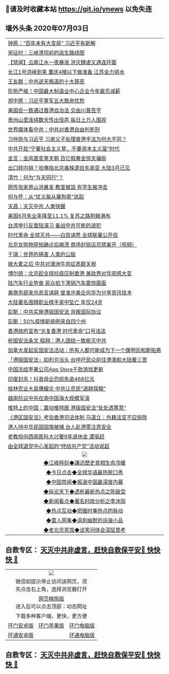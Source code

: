 ## 📩请及时收藏本站 https://git.io/ynews 以免失连</a>

## 墙外头条 2020年07月03日</a>

 <table>
<tr><td colspan="2" align="left"><a href="https://qeb.xfthy.casa/?name=c1193172&key=xcyufvbtjvhwwrpc&from=gy2">钟原：“百年未有大变局” 习近平有新解</a></td></tr>
<tr><td colspan="2" align="left"><a href="https://qeb.xfthy.casa/?name=c1191687&key=xcyufvbtjvhwwrpc&from=gy2">宋征时：三峡溃坝前的逃生路线图</a></td></tr>
<tr><td colspan="2" align="left"><a href="https://qeb.xfthy.casa/?name=c1193219&key=xcyufvbtjvhwwrpc&from=gy2">【禁闻】云南江水一夜暴涨 洪灾肆虐又遇连环震</a></td></tr>
<tr><td colspan="2" align="left"><a href="https://qeb.xfthy.casa/?name=c1193220&key=xcyufvbtjvhwwrpc&from=gy2">长江1号洪峰到来 重庆4楼以下做准备 江苏全力排水</a></td></tr>
<tr><td colspan="2" align="left"><a href="https://qeb.xfthy.casa/?name=c1193173&key=xcyufvbtjvhwwrpc&from=gy2">王友群：中共逆天叛道的十大罪恶</a></td></tr>
<tr><td colspan="2" align="left"><a href="https://qeb.xfthy.casa/?name=c1193177&key=xcyufvbtjvhwwrpc&from=gy2">形势严峻！中国最大制造业中心企业今年裁员减薪</a></td></tr>
<tr><td colspan="2" align="left"><a href="https://qeb.xfthy.casa/?name=c1193222&key=xcyufvbtjvhwwrpc&from=gy2">郑中原：习近平掌军五大致命忧愁</a></td></tr>
<tr><td colspan="2" align="left"><a href="https://qeb.xfthy.casa/?name=c1193184&key=xcyufvbtjvhwwrpc&from=gy2">美国会一致通过香港自治法 交由川普签字</a></td></tr>
<tr><td colspan="2" align="left"><a href="https://qeb.xfthy.casa/?name=c1193218&key=xcyufvbtjvhwwrpc&from=gy2">贵州山里连续数天传出怪声 每日上万人围观</a></td></tr>
<tr><td colspan="2" align="left"><a href="https://qeb.xfthy.casa/?name=c1193214&key=xcyufvbtjvhwwrpc&from=gy2">世界媒体看中共：中共对香港自由判死刑</a></td></tr>
<tr><td colspan="2" align="left"><a href="https://qeb.xfthy.casa/?name=c1193199&key=xcyufvbtjvhwwrpc&from=gy2">习仲勋与习近平 习家父子处理香港手法为何大不同？</a></td></tr>
<tr><td colspan="2" align="left"><a href="https://qeb.xfthy.casa/?name=c1193205&key=xcyufvbtjvhwwrpc&from=gy2">中共开启“宁要社会主义草，不要资本主义苗”时代</a></td></tr>
<tr><td colspan="2" align="left"><a href="https://qeb.xfthy.casa/?name=c1193194&key=xcyufvbtjvhwwrpc&from=gy2">金言：金凤凰变黑天鹅 百亿假黄金惊天骗局</a></td></tr>
<tr><td colspan="2" align="left"><a href="https://qeb.xfthy.casa/?name=c1193221&key=xcyufvbtjvhwwrpc&from=gy2">出口转内销？哈佛指北京毒株源自东南亚 大陆3月已见</a></td></tr>
<tr><td colspan="2" align="left"><a href="https://qeb.xfthy.casa/?name=c1193188&key=xcyufvbtjvhwwrpc&from=gy2">清竹：何为“与天同行”？</a></td></tr>
<tr><td colspan="2" align="left"><a href="https://qeb.xfthy.casa/?name=c1193207&key=xcyufvbtjvhwwrpc&from=gy2">网传张家界山洪暴发 教室被毁 有学生被冲走</a></td></tr>
<tr><td colspan="2" align="left"><a href="https://qeb.xfthy.casa/?name=c1193197&key=xcyufvbtjvhwwrpc&from=gy2">何与怀：从“仗义每从屠狗辈”说起</a></td></tr>
<tr><td colspan="2" align="left"><a href="https://qeb.xfthy.casa/?name=c1193196&key=xcyufvbtjvhwwrpc&from=gy2">天昌：天灭中共 人类快醒</a></td></tr>
<tr><td colspan="2" align="left"><a href="https://qeb.xfthy.casa/?name=c1193189&key=xcyufvbtjvhwwrpc&from=gy2">美国6月失业率降至11.1% 复苏之路荆棘满布</a></td></tr>
<tr><td colspan="2" align="left"><a href="https://qeb.xfthy.casa/?name=c1193213&key=xcyufvbtjvhwwrpc&from=gy2">台湾举行反登陆演习 备战中共可能的进犯</a></td></tr>
<tr><td colspan="2" align="left"><a href="https://qeb.xfthy.casa/?name=c1193223&key=xcyufvbtjvhwwrpc&from=gy2">时代革命 全球灭共——白宫请愿 全球联署公开信</a></td></tr>
<tr><td colspan="2" align="left"><a href="https://qeb.xfthy.casa/?name=c1193186&key=xcyufvbtjvhwwrpc&from=gy2">北京女购物获知确诊后崩溃 商场封锁店员禁离开（视频）</a></td></tr>
<tr><td colspan="2" align="left"><a href="https://qeb.xfthy.casa/?name=c1193195&key=xcyufvbtjvhwwrpc&from=gy2">千瑞：世界的祸害 人类的公敌</a></td></tr>
<tr><td colspan="2" align="left"><a href="https://qeb.xfthy.casa/?name=c1193190&key=xcyufvbtjvhwwrpc&from=gy2">继大麦之后 中共对澳洲牛肉征高额关税</a></td></tr>
<tr><td colspan="2" align="left"><a href="https://qeb.xfthy.casa/?name=c1193201&key=xcyufvbtjvhwwrpc&from=gy2">博尔顿：北京趁全球抗疫压制香港 美政界对华观感大变</a></td></tr>
<tr><td colspan="2" align="left"><a href="https://qeb.xfthy.casa/?name=c1193216&key=xcyufvbtjvhwwrpc&from=gy2">陆汽车行业势衰 民众拍下滞销汽车震惊画面</a></td></tr>
<tr><td colspan="2" align="left"><a href="https://qeb.xfthy.casa/?name=c1193200&key=xcyufvbtjvhwwrpc&from=gy2">美商务部亲共高官请辞 曾准许美企向华为分享资讯技术</a></td></tr>
<tr><td colspan="2" align="left"><a href="https://qeb.xfthy.casa/?name=c1193192&key=xcyufvbtjvhwwrpc&from=gy2">大陆著名围棋职业棋手家中坠亡 年仅24岁</a></td></tr>
<tr><td colspan="2" align="left"><a href="https://qeb.xfthy.casa/?name=c1193171&key=xcyufvbtjvhwwrpc&from=gy2">彭斯：中共实施港版国安法 背叛国际协议</a></td></tr>
<tr><td colspan="2" align="left"><a href="https://qeb.xfthy.casa/?name=c1193209&key=xcyufvbtjvhwwrpc&from=gy2">彭斯：50%疫情新病例来自四个州</a></td></tr>
<tr><td colspan="2" align="left"><a href="https://qeb.xfthy.casa/?name=c1193225&key=xcyufvbtjvhwwrpc&from=gy2">香港政府宣布“光复香港 时代革命”口号违法</a></td></tr>
<tr><td colspan="2" align="left"><a href="https://qeb.xfthy.casa/?name=c1193206&key=xcyufvbtjvhwwrpc&from=gy2">析国安法条文 程翔：港人团结一致能灭中共</a></td></tr>
<tr><td colspan="2" align="left"><a href="https://qeb.xfthy.casa/?name=c1193228&key=xcyufvbtjvhwwrpc&from=gy2">加拿大发起反国安法活动：所有人都可能成为下一个康明凯和斯帕弗</a></td></tr>
<tr><td colspan="2" align="left"><a href="https://qeb.xfthy.casa/?name=c1193230&key=xcyufvbtjvhwwrpc&from=gy2">「港版国安法」如利刃当头 台呼吁民众前往港澳和大陆要三思</a></td></tr>
<tr><td colspan="2" align="left"><a href="https://qeb.xfthy.casa/?name=c1193179&key=xcyufvbtjvhwwrpc&from=gy2">中国冻结苹果公司App Store千款游戏更新</a></td></tr>
<tr><td colspan="2" align="left"><a href="https://qeb.xfthy.casa/?name=c1193178&key=xcyufvbtjvhwwrpc&from=gy2">印度封杀！抖音母企恐损失逾468亿元</a></td></tr>
<tr><td colspan="2" align="left"><a href="https://qeb.xfthy.casa/?name=c1193202&key=xcyufvbtjvhwwrpc&from=gy2">桂林农业大县爆蝗灾 中共让农民“退耕保粮”</a></td></tr>
<tr><td colspan="2" align="left"><a href="https://qeb.xfthy.casa/?name=c1193226&key=xcyufvbtjvhwwrpc&from=gy2">越南抗议中共在南中国海大规模军演</a></td></tr>
<tr><td colspan="2" align="left"><a href="https://qeb.xfthy.casa/?name=c1193212&key=xcyufvbtjvhwwrpc&from=gy2">推特上的中国：震动推特圈 港版国安法“处处透寒意”</a></td></tr>
<tr><td colspan="2" align="left"><a href="https://qeb.xfthy.casa/?name=c1193229&key=xcyufvbtjvhwwrpc&from=gy2">《港区国安法》考验香港司法体制 马道立：外籍法官不应排除</a></td></tr>
<tr><td colspan="2" align="left"><a href="https://qeb.xfthy.casa/?name=c1193210&key=xcyufvbtjvhwwrpc&from=gy2">港人持中华民国国旗被捕 台人赴港需注意安全</a></td></tr>
<tr><td colspan="2" align="left"><a href="https://qeb.xfthy.casa/?name=c1193211&key=xcyufvbtjvhwwrpc&from=gy2">老教授向西南医科大讨要9年退休金 遭驱赶</a></td></tr>
<tr><td colspan="2" align="left"><a href="https://qeb.xfthy.casa/?name=c1193204&key=xcyufvbtjvhwwrpc&from=gy2">由全球退党中心发起的“终结共产党”活动说起</a></td></tr>

 <tr>
   <td colspan="2" align=center><img src="https://cdn.jsdelivr.net/gh/gyoupiodf/im1/jf-1.jpg"></td>
  </tr>
   <tr>
   <td colspan="2" align=center> 
<a href="https://xdihm.casa/oo.aspx?name=c922850&key=sdxhftoyfkhpuaxy&from=gy2&tag=9877">◆江峰時刻◆講述歷史真相生命冷暖</a><br/>
    </td>
  </tr>
   <tr>
   <td colspan="2" align=center> 
<a href="https://xdihm.casa/oo.aspx?name=c816850&key=sdxhftoyfkhpuaxy&from=gy2&tag=9877">◆今日点击◆全球华语最热脱口秀</a><br/>
    </td>
  </tr>
  <tr>
  <td colspan="2" align=center>
<a href="https://xdihm.casa/oo.aspx?name=c816860&key=sdxhftoyfkhpuaxy&from=gy2&tag=99733110">◆中国禁闻◆报道中国最深度内幕</a><br/>
   </tr>
  <tr>
     <td colspan="2" align=center>
<a href="https://xdihm.casa/oo.aspx?name=c816855&key=sdxhftoyfkhpuaxy&from=gy2&tag=997110">◆纵论天下◆透析最新热点之陈破空</a><br/>
   </tr>
   <tr>
      <td colspan="2" align=center>
<a href="https://xdihm.casa/oo.aspx?name=c838308&key=sdxhftoyfkhpuaxy&from=gy2&tag=9973110">◆新闻看点◆著名时政分析之李沐阳</a><br/>
   </tr>
   <tr>
     <td colspan="2" align=center>
<a href="https://xdihm.casa/oo.aspx?name=c816852&key=sdxhftoyfkhpuaxy&from=gy2&tag=9733110">◆热点互动◆把握时事热点的脉动</a><br/>
   </tr>
   <tr>
      <td colspan="2" align=center>
<a href="https://xdihm.casa/oo.aspx?name=c816694&key=sdxhftoyfkhpuaxy&from=gy2&tag=93310">◆雷人网事◆讽刺幽默的诙谐小品</a><br/>
   </tr>
   <tr>
    <td colspan="2" align=center>
<a href="https://xdihm.casa/oo.aspx?name=c816650&key=sdxhftoyfkhpuaxy&from=gy2&tag=9973110">◆老北京茶馆◆谈笑间体会深层思考</a><br/>
   </tr>
</table>

 ## 自救专区： [天灭中共非虚言，赶快自救保平安🍎 快快快 📩](https://github.com/pwgy/td/blob/master/README.md)
 
<table>
  <tr>
    <td colspan="3" align="center"><img src="https://cdn.jsdelivr.net/gh/opipe/up/oGate65.jpg"/></td>
  </tr>
  <tr>
    <td colspan="3" align="center">微信如提示停止访问该网页，须<br/>先点击右上角，选择浏览器打开</td>
  <tr>
  <tr>
    <td colspan="3" align="center"><a href="https://gitcdn.xyz/cdn/otiny/up/master/show005.htm">网页精简版</a><br/>进入后可以点击顶部：动态网址</td>
  </tr>
  <tr>
    <td colspan="3" align="center">下载多种客户端，更快，更方便</td>
  <tr>
  <tr>
    <td align="center"><a href="https://cdn.jsdelivr.net/gh/opipe/up/oGatea.apk">环门安卓版</a></td>
    <td align="center"><a href="https://x.co/odisk">环门苹果版</a></td>
    <td align="center"><a href="https://cdn.jsdelivr.net/gh/opipe/up/oGate.zip">环门电脑版</a></td>
  </tr>
  <tr>
    <td align="center"><a href="https://cdn.jsdelivr.net/gh/opipe/up/oPipe.apk">环通安卓版</a></td>
    <td align="center"></td>
    <td align="center"><a href="https://raw.githubusercontent.com/opipe/up/master/oPipe.zip">环通电脑版</a></td>
  </tr>
  
</table>


 ## 自救专区： [天灭中共非虚言，赶快自救保平安🍎 快快快 📩](https://github.com/pwgy/td/blob/master/README.md)
